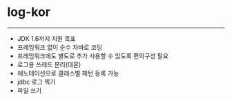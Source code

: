 # log-kor

---

- JDK 1.6까지 지원 목표
- 프레임워크 없이 순수 자바로 코딩
- 프레임워크에도 별도로 추가 사용할 수 있도록 편의구성 필요
- 로그용 쓰레드 분리(데몬)
- 애노테이션으로 클래스별 패턴 등록 가능
- jdbc 로그 찍기
- 파일 쓰기
